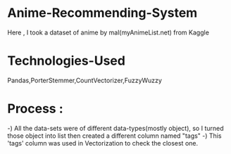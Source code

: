 # Anime-Recommending-System
Here , I took a dataset of anime by mal(myAnimeList.net) from Kaggle
# Technologies-Used
Pandas,PorterStemmer,CountVectorizer,FuzzyWuzzy
# Process : 
-) All the data-sets were of different data-types(mostly object), so I turned those object into list then created a different column named "tags"
-) This 'tags' column was used in Vectorization to check the closest one.
